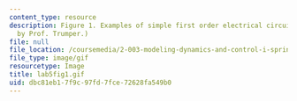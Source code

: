 ```yaml
---
content_type: resource
description: Figure 1. Examples of simple first order electrical circuits. (Image
  by Prof. Trumper.)
file: null
file_location: /coursemedia/2-003-modeling-dynamics-and-control-i-spring-2005/dbc81eb17f9c97fd7fce72628fa549b0_lab5fig1.gif
file_type: image/gif
resourcetype: Image
title: lab5fig1.gif
uid: dbc81eb1-7f9c-97fd-7fce-72628fa549b0
---
```

